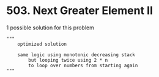 # 503. Next Greater Element II

1 possible solution for this problem  


```
"""
    optimized solution

    same logic using monotonic decreasing stack 
        but looping twice using 2 * n
        to loop over numbers from starting again
"""
```

